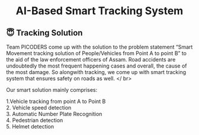<h1 align="center">AI-Based Smart Tracking System</h1></ br>

 ## :innocent: Tracking Solution </br>
Team PICODERS come up with the solution to the problem statement “Smart Movement tracking solution of People/Vehicles from Point A to point B” to the aid of the law enforcement officers of Assam. Road accidents are undoubtedly the most frequent happening cases and overall, the cause of the most damage. So alongwith tracking, we come up with smart tracking system that ensures safety on roads as well. </ br>

Our smart solution mainly comprises:

1.Vehicle tracking from point A to Point B</br>
2. Vehicle speed detection</br>
3. Automatic Number Plate Recognition</br>
4. Pedestrian detection</br>
5. Helmet detection</br>


